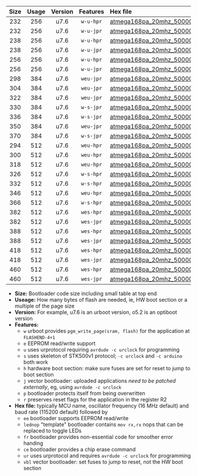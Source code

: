 |Size|Usage|Version|Features|Hex file|
|:-:|:-:|:-:|:-:|:--|
|232|256|u7.6|`w-u-hpr`|[atmega168pa_20mhz_500000bps_ur.hex](https://raw.githubusercontent.com/stefanrueger/urboot/main//atmega168pa_20mhz_500000bps_ur.hex)|
|232|256|u7.6|`w-u-jpr`|[atmega168pa_20mhz_500000bps_ur_vbl.hex](https://raw.githubusercontent.com/stefanrueger/urboot/main//atmega168pa_20mhz_500000bps_ur_vbl.hex)|
|238|256|u7.6|`w-u-hpr`|[atmega168pa_20mhz_500000bps_lednop_ur.hex](https://raw.githubusercontent.com/stefanrueger/urboot/main//atmega168pa_20mhz_500000bps_lednop_ur.hex)|
|238|256|u7.6|`w-u-jpr`|[atmega168pa_20mhz_500000bps_lednop_ur_vbl.hex](https://raw.githubusercontent.com/stefanrueger/urboot/main//atmega168pa_20mhz_500000bps_lednop_ur_vbl.hex)|
|256|256|u7.6|`w-u-hpr`|[atmega168pa_20mhz_500000bps_lednop_fr_ur.hex](https://raw.githubusercontent.com/stefanrueger/urboot/main//atmega168pa_20mhz_500000bps_lednop_fr_ur.hex)|
|256|256|u7.6|`w-u-jpr`|[atmega168pa_20mhz_500000bps_lednop_fr_ur_vbl.hex](https://raw.githubusercontent.com/stefanrueger/urboot/main//atmega168pa_20mhz_500000bps_lednop_fr_ur_vbl.hex)|
|298|384|u7.6|`weu-jpr`|[atmega168pa_20mhz_500000bps_ee_ur_vbl.hex](https://raw.githubusercontent.com/stefanrueger/urboot/main//atmega168pa_20mhz_500000bps_ee_ur_vbl.hex)|
|304|384|u7.6|`weu-jpr`|[atmega168pa_20mhz_500000bps_ee_lednop_ur_vbl.hex](https://raw.githubusercontent.com/stefanrueger/urboot/main//atmega168pa_20mhz_500000bps_ee_lednop_ur_vbl.hex)|
|322|384|u7.6|`weu-jpr`|[atmega168pa_20mhz_500000bps_ee_lednop_fr_ur_vbl.hex](https://raw.githubusercontent.com/stefanrueger/urboot/main//atmega168pa_20mhz_500000bps_ee_lednop_fr_ur_vbl.hex)|
|330|384|u7.6|`w-s-jpr`|[atmega168pa_20mhz_500000bps_vbl.hex](https://raw.githubusercontent.com/stefanrueger/urboot/main//atmega168pa_20mhz_500000bps_vbl.hex)|
|336|384|u7.6|`w-s-jpr`|[atmega168pa_20mhz_500000bps_lednop_vbl.hex](https://raw.githubusercontent.com/stefanrueger/urboot/main//atmega168pa_20mhz_500000bps_lednop_vbl.hex)|
|350|384|u7.6|`weu-jpr`|[atmega168pa_20mhz_500000bps_ee_lednop_fr_ce_ur_vbl.hex](https://raw.githubusercontent.com/stefanrueger/urboot/main//atmega168pa_20mhz_500000bps_ee_lednop_fr_ce_ur_vbl.hex)|
|370|384|u7.6|`w-s-jpr`|[atmega168pa_20mhz_500000bps_lednop_fr_vbl.hex](https://raw.githubusercontent.com/stefanrueger/urboot/main//atmega168pa_20mhz_500000bps_lednop_fr_vbl.hex)|
|294|512|u7.6|`weu-hpr`|[atmega168pa_20mhz_500000bps_ee_ur.hex](https://raw.githubusercontent.com/stefanrueger/urboot/main//atmega168pa_20mhz_500000bps_ee_ur.hex)|
|300|512|u7.6|`weu-hpr`|[atmega168pa_20mhz_500000bps_ee_lednop_ur.hex](https://raw.githubusercontent.com/stefanrueger/urboot/main//atmega168pa_20mhz_500000bps_ee_lednop_ur.hex)|
|318|512|u7.6|`weu-hpr`|[atmega168pa_20mhz_500000bps_ee_lednop_fr_ur.hex](https://raw.githubusercontent.com/stefanrueger/urboot/main//atmega168pa_20mhz_500000bps_ee_lednop_fr_ur.hex)|
|326|512|u7.6|`w-s-hpr`|[atmega168pa_20mhz_500000bps.hex](https://raw.githubusercontent.com/stefanrueger/urboot/main//atmega168pa_20mhz_500000bps.hex)|
|332|512|u7.6|`w-s-hpr`|[atmega168pa_20mhz_500000bps_lednop.hex](https://raw.githubusercontent.com/stefanrueger/urboot/main//atmega168pa_20mhz_500000bps_lednop.hex)|
|346|512|u7.6|`weu-hpr`|[atmega168pa_20mhz_500000bps_ee_lednop_fr_ce_ur.hex](https://raw.githubusercontent.com/stefanrueger/urboot/main//atmega168pa_20mhz_500000bps_ee_lednop_fr_ce_ur.hex)|
|366|512|u7.6|`w-s-hpr`|[atmega168pa_20mhz_500000bps_lednop_fr.hex](https://raw.githubusercontent.com/stefanrueger/urboot/main//atmega168pa_20mhz_500000bps_lednop_fr.hex)|
|382|512|u7.6|`wes-hpr`|[atmega168pa_20mhz_500000bps_ee.hex](https://raw.githubusercontent.com/stefanrueger/urboot/main//atmega168pa_20mhz_500000bps_ee.hex)|
|382|512|u7.6|`wes-jpr`|[atmega168pa_20mhz_500000bps_ee_vbl.hex](https://raw.githubusercontent.com/stefanrueger/urboot/main//atmega168pa_20mhz_500000bps_ee_vbl.hex)|
|388|512|u7.6|`wes-hpr`|[atmega168pa_20mhz_500000bps_ee_lednop.hex](https://raw.githubusercontent.com/stefanrueger/urboot/main//atmega168pa_20mhz_500000bps_ee_lednop.hex)|
|388|512|u7.6|`wes-jpr`|[atmega168pa_20mhz_500000bps_ee_lednop_vbl.hex](https://raw.githubusercontent.com/stefanrueger/urboot/main//atmega168pa_20mhz_500000bps_ee_lednop_vbl.hex)|
|418|512|u7.6|`wes-hpr`|[atmega168pa_20mhz_500000bps_ee_lednop_fr.hex](https://raw.githubusercontent.com/stefanrueger/urboot/main//atmega168pa_20mhz_500000bps_ee_lednop_fr.hex)|
|418|512|u7.6|`wes-jpr`|[atmega168pa_20mhz_500000bps_ee_lednop_fr_vbl.hex](https://raw.githubusercontent.com/stefanrueger/urboot/main//atmega168pa_20mhz_500000bps_ee_lednop_fr_vbl.hex)|
|460|512|u7.6|`wes-hpr`|[atmega168pa_20mhz_500000bps_ee_lednop_fr_ce.hex](https://raw.githubusercontent.com/stefanrueger/urboot/main//atmega168pa_20mhz_500000bps_ee_lednop_fr_ce.hex)|
|460|512|u7.6|`wes-jpr`|[atmega168pa_20mhz_500000bps_ee_lednop_fr_ce_vbl.hex](https://raw.githubusercontent.com/stefanrueger/urboot/main//atmega168pa_20mhz_500000bps_ee_lednop_fr_ce_vbl.hex)|

- **Size:** Bootloader code size including small table at top end
- **Useage:** How many bytes of flash are needed, ie, HW boot section or a multiple of the page size
- **Version:** For example, u7.6 is an urboot version, o5.2 is an optiboot version
- **Features:**
  + `w` urboot provides `pgm_write_page(sram, flash)` for the application at `FLASHEND-4+1`
  + `e` EEPROM read/write support
  + `u` uses urprotocol requiring `avrdude -c urclock` for programming
  + `s` uses skeleton of STK500v1 protocol; `-c urclock` and `-c arduino` both work
  + `h` hardware boot section: make sure fuses are set for reset to jump to boot section
  + `j` vector bootloader: uploaded applications *need to be patched externally*, eg, using `avrdude -c urclock`
  + `p` bootloader protects itself from being overwritten
  + `r` preserves reset flags for the application in the register R2
- **Hex file:** typically MCU name, oscillator frequency (16 MHz default) and baud rate (115200 default) followed by
  + `ee` bootloader supports EEPROM read/write
  + `lednop` "template" bootloader contains `mov rx,rx` nops that can be replaced to toggle LEDs
  + `fr` bootloader provides non-essential code for smoother error handing
  + `ce` bootloader provides a chip erase command
  + `ur` uses urprotocol and requires `avrdude -c urclock` for programming
  + `vbl` vector bootloader: set fuses to jump to reset, not the HW boot section

